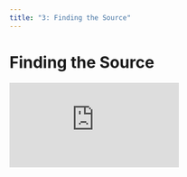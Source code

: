 ```yaml
---
title: "3: Finding the Source"
---
```


# Finding the Source

<div class='embed-container'><iframe src='https://player.vimeo.com/video/206231139' frameborder='0' webkitAllowFullScreen mozallowfullscreen allowFullScreen></iframe></div>